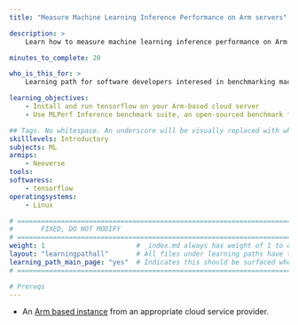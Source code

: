 ```yaml
---
title: "Measure Machine Learning Inference Performance on Arm servers" 

description: >
    Learn how to measure machine learning inference performance on Arm servers.

minutes_to_complete: 20

who_is_this_for: >
    Learning path for software developers interesed in benchmarking machine learning workloads running on Arm servers.

learning_objectives:
    - Install and run tensorflow on your Arm-based cloud server
    - Use MLPerf Inference benchmark suite, an open-sourced benchmark from MLCommons to test ML performance on your Arm server

## Tags. No whitespace. An underscore will be visually replaced with whitespace.
skilllevels: Introductory
subjects: ML
armips:
    - Neoverse
tools:
softwaress:
    - tensorflow
operatingsystems:
    - Linux

# ================================================================================
#       FIXED, DO NOT MODIFY
# ================================================================================
weight: 1                       # _index.md always has weight of 1 to order correctly
layout: "learningpathall"       # All files under learning paths have this same wrapper
learning_path_main_page: "yes"  # Indicates this should be surfaced when looking for related content. Only set for _index.md of learning path content.
# ================================================================================

# Prereqs
---
```

- An [Arm based instance](/learning-paths/cloud/providers) from an appropriate cloud service provider.

